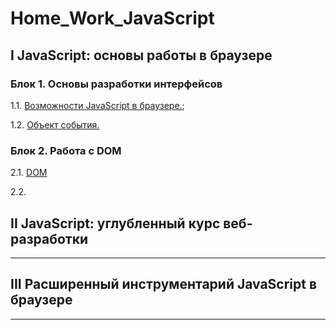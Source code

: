 # Home_Work_JavaScript

## I JavaScript: основы работы в браузере

### Блок 1. Основы разработки интерфейсов

1.1. [Возможности JavaScript в браузере.](./1_HW__JavaScript_the_basics_of_working_in_the_browser/1.1_JavaScript_in_the_browser/);

1.2. [Объект события.](./1_HW__JavaScript_the_basics_of_working_in_the_browser/1.2_event_object)

### Блок 2. Работа с DOM

2.1. [DOM](./1_HW__JavaScript_the_basics_of_working_in_the_browser/2.1_DOM)

2.2. 

## II JavaScript: углубленный курс веб-разработки
___

## III Расширенный инструментарий JavaScript в браузере
___
